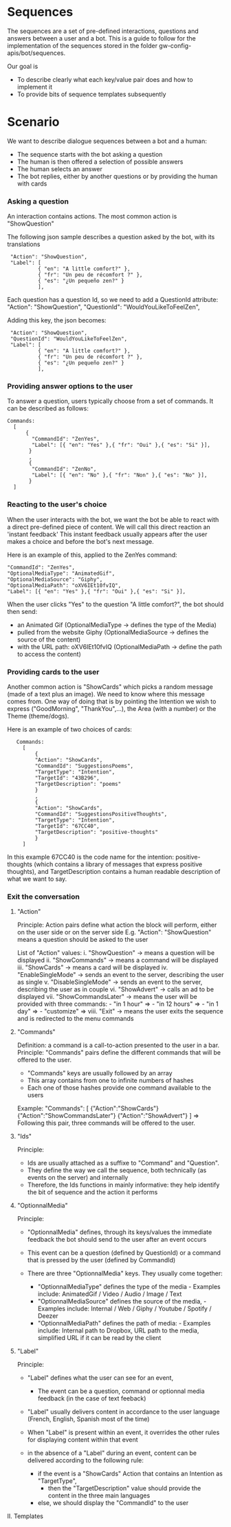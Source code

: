 
Sequences
=================


The sequences are a set of pre-defined interactions, questions and answers between a user and a bot.
This is a guide to follow for the implementation of the sequences stored in the folder gw-config-apis/bot/sequences.

Our goal is 
- To describe clearly what each key/value pair does and how to implement it
- To provide bits of sequence templates subsequently


# Scenario

We want to describe dialogue sequences between a bot and a human:
* The sequence starts with the bot asking a question
* The human is then offered a selection of possible answers
* The human selects an answer
* The bot replies, either by another questions or by providing the human with cards



### Asking a question

An interaction contains actions.
The most common action is "ShowQuestion"  

The following json sample describes a question asked by the bot, with its translations

     "Action": "ShowQuestion",
     "Label": [
              { "en": "A little comfort?" },
              { "fr": "Un peu de récomfort ?" },
              { "es": "¿Un pequeño zen?" }
              ],
     
Each question has a question Id, so we need to add a QuestionId attribute:
     "Action": "ShowQuestion",
     "QuestionId": "WouldYouLikeToFeelZen",

Adding this key, the json becomes: 

     "Action": "ShowQuestion",
     "QuestionId": "WouldYouLikeToFeelZen",
     "Label": [
              { "en": "A little comfort?" },
              { "fr": "Un peu de récomfort ?" },
              { "es": "¿Un pequeño zen?" }
              ],
     
     
     

### Providing answer options to the user

To answer a question, users typically choose from a set of commands. It can be described as follows:
    
    Commands: 
      [
          {    
            "CommandId": "ZenYes",
            "Label": [{ "en": "Yes" },{ "fr": "Oui" },{ "es": "Si" }],
           }
           ,
           {
            "CommandId": "ZenNo",
            "Label": [{ "en": "No" },{ "fr": "Non" },{ "es": "No" }],
           }
      ]      
      



### Reacting to the user's choice

When the user interacts with the bot, we want the bot be able to react with a direct pre-defined piece of content. We will call this direct reaction an 'instant feedback'
This instant feedback usually appears after the user makes a choice and before the bot's next message.

Here is an example of this, applied to the ZenYes command: 

    "CommandId": "ZenYes",
    "OptionalMediaType": "AnimatedGif",
    "OptionalMediaSource": "Giphy",
    "OptionalMediaPath": "oXV6IEt10fvIQ",
    "Label": [{ "en": "Yes" },{ "fr": "Oui" },{ "es": "Si" }],
         
When the user clicks "Yes" to the question "A little comfort?", the bot should then send:
- an Animated Gif (OptionalMediaType -> defines the type of the Media)
- pulled from the website Giphy (OptionalMediaSource -> defines the source of the content)
- with the URL path: oXV6IEt10fvIQ (OptionalMediaPath -> define the path to access the content)




### Providing cards to the user

Another common action is "ShowCards" which picks a random message (made of a text plus an image). We need to know where this message comes from. One way of doing that is by pointing the Intention we wish to express ("GoodMorning", "ThankYou",...), the Area (with a number) or the Theme (theme/dogs).

Here is an example of two choices of cards: 

       Commands:         
         [
             { 
             "Action": "ShowCards",
             "CommandId": "SuggestionsPoems", 
             "TargetType": "Intention", 
             "TargetId": "43B296", 
             "TargetDescription": "poems" 
             }
             ,
             { 
             "Action": "ShowCards",  
             "CommandId": "SuggestionsPositiveThoughts",
             "TargetType": "Intention", 
             "TargetId": "67CC40", 
             "TargetDescription": "positive-thoughts" 
             }
         ]

In this example 67CC40 is the code name for the intention: positive-thoughts (which contains a library of messages that express positive thoughts), and TargetDescription contains a human readable description of what we want to say.




### Exit the conversation








1. "Action" 

    Principle: Action pairs define what action the block will perform, either on the user side or on the server side
    E.g. "Action": "ShowQuestion" means a question should be asked to the user

    List of "Action" values:
      i. "ShowQuestion" -> means a question will be displayed
      ii. "ShowCommands" -> means a command will be displayed
      iii. "ShowCards" -> means a card will be displayed
      iv. "EnableSingleMode" -> sends an event to the server, describing the user as single
      v. "DisableSingleMode" -> sends an event to the server, describing the user as in couple
      vi. "ShowAdvert" -> calls an ad to be displayed
      vii. "ShowCommandsLater" -> means the user will be provided with three commands:
        - "in 1 hour" =>
        - "in 12 hours" =>
        - "in 1 day" =>
        - "customize" =>
      viii. "Exit" -> means the user exits the sequence and is redirected to the menu commands


2. "Commands" 

    Definition: a command is a call-to-action presented to the user in a bar.
    Principle: "Commands" pairs define the different commands that will be offered to the user.
      - "Commands" keys are usually followed by an array 
      - This array contains from one to infinite numbers of hashes
      - Each one of those hashes provide one command available to the users
    
    Example:   "Commands": [
                  {"Action":"ShowCards"}
                  {"Action":"ShowCommandsLater"}
                  {"Action":"ShowAdvert"}
                ]
    => Following this pair, three commands will be offered to the user.
   

3. "Ids"

    Principle: 
    - Ids are usually attached as a suffixe to "Command" and "Question". 
    - They define the way we call the sequence, both technically (as events on the server) and internally
    - Therefore, the Ids functions in mainly informative: they help identify the bit of sequence and the action it performs


4. "OptionnalMedia"

    Principle:
    - "OptionnalMedia" defines, through its keys/values the immediate feedback the bot should send to the user after an event occurs
    - This event can be a question (defined by QuestionId) or a command that is pressed by the user (defined by CommandId)
    
    
    - There are three "OptionnalMedia" keys. They usually come together:
      - "OptionnalMediaType" defines the type of the media 
            - Examples include: AnimatedGif / Video / Audio / Image / Text
      - "OptionnalMediaSource" defines the source of the media,
            - Examples include: Internal / Web / Giphy / Youtube / Spotify / Deezer
      - "OptionnalMediaPath" defines the path of media:
            - Examples include: Internal path to Dropbox, URL path to the media, simplified URL if it can be read by the client
  

5. "Label"

    Principle: 
    - "Label" defines what the user can see for an event, 
        - The event can be a question, command or optionnal media feedback (in the case of text feeback)
    - "Label" usually delivers content in accordance to the user language (French, English, Spanish most of the time)
    - When "Label" is present within an event, it overrides the other rules for displaying content within that event
    
    - in the absence of a "Label" during an event, content can be delivered according to the following rule:
        - if the event is a "ShowCards" Action that contains an Intention as "TargetType", 
            - then the "TargetDescription" value should provide the content in the three main languages
        - else, we should display the "CommandId" to the user
    
    



II. Templates 



